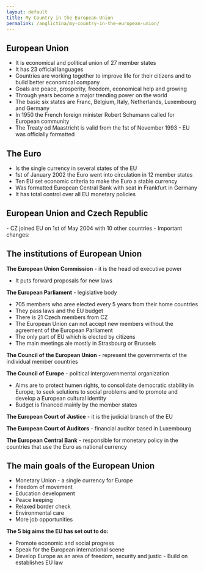 ```yaml
---
layout: default
title: My Country in the European Union
permalink: /anglictina/my-country-in-the-european-union/
---
```


## **European Union** 
- It is economical and political union of 27 member states 
- It has 23 official languages 
- Countries are working together to improve life for their citizens and to build better economical company 
- Goals are peace, prosperity, freedom, economical help and growing 
- Through years become a major trending power on the world 
- The basic six states are Franc, Belgium, Italy, Netherlands, Luxembourg and Germany 
- In 1950 the French foreign minister Robert Schumann called for European community 
- The Treaty od Maastricht is valid from the 1st of November 1993 - EU was officially formatted  
## **The Euro**  
- Is the single currency in several states of the EU 
- 1st of January 2002 the Euro went into circulation in 12 member states 
- Ten EU set economic criteria to make the Euro a stable currency 
- Was formatted European Central Bank with seat in Frankfurt in Germany 
- It has total control over all EU monetary policies 
## **European Union and Czech Republic** 
\- CZ joined EU on 1st of May 2004 with 10 other countries - Important changes: 
## **The institutions of European Union** 
**The European Union Commission** - it is the head od executive power 

- It puts forward proposals for new laws 

**The European Parliament** - legislative body  

- 705 members who aree elected every 5 years from their home countries 
- They pass laws and the EU budget 
- There is 21 Czech members from CZ 
- The European Union can not accept new members without the agreement of the European Parliament 
- The only part of EU which is elected by citizens 
- The main meetings ale mostly in Strasbourg or Brussels 

**The Council of the European Union** - represent the governments of the individual member countries 

**The Council of Europe** - political intergovernmental organization 

- Aims are to protect humen rights, to consolidate democratic stability in Europe, to seek solutions to social problems and to promote and develop a European cultural identity 
- Budget is financed mainly by the member states 

**The European Court of Justice** - it is the judicial branch of the EU 

**The European Court of Auditors** - financial auditor based in Luxembourg 

**The European Central Bank** - responsible for monetary policy in the countries that use the Euro as national currency 
## **The main goals of the European Union** 
- Monetary Union - a single currency for Europe 
- Freedom of movement 
- Education development 
- Peace keeping 
- Relaxed border check 
- Environmental care 
- More job opportunities 

**The 5 big aims the EU has set out to do:** 

- Promote economic and social progress 
- Speak for the European international scene 
- Develop Europe as an area of freedom, security and justic - Build on establishes EU law
